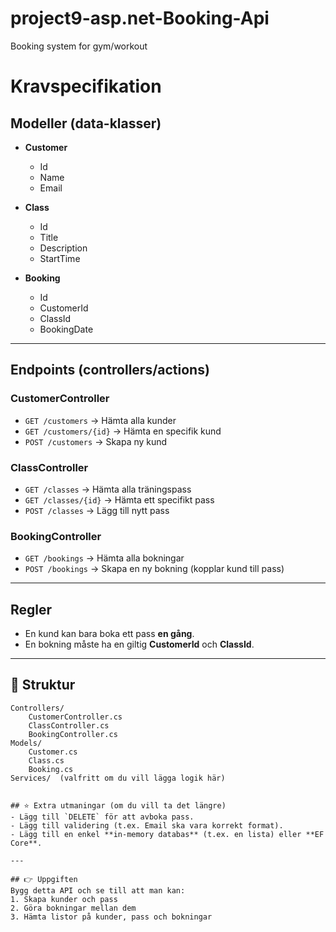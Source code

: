 # project9-asp.net-Booking-Api
Booking system for gym/workout

# Kravspecifikation

## Modeller (data-klasser)
- **Customer**  
  - Id  
  - Name  
  - Email  

- **Class**  
  - Id  
  - Title  
  - Description  
  - StartTime  

- **Booking**  
  - Id  
  - CustomerId  
  - ClassId  
  - BookingDate  

---

## Endpoints (controllers/actions)

### CustomerController
- `GET /customers` → Hämta alla kunder  
- `GET /customers/{id}` → Hämta en specifik kund  
- `POST /customers` → Skapa ny kund  

### ClassController
- `GET /classes` → Hämta alla träningspass  
- `GET /classes/{id}` → Hämta ett specifikt pass  
- `POST /classes` → Lägg till nytt pass  

### BookingController
- `GET /bookings` → Hämta alla bokningar  
- `POST /bookings` → Skapa en ny bokning (kopplar kund till pass)  

---

## Regler
- En kund kan bara boka ett pass **en gång**.  
- En bokning måste ha en giltig **CustomerId** och **ClassId**.  

---

## 📂 Struktur
```text
Controllers/
    CustomerController.cs
    ClassController.cs
    BookingController.cs
Models/
    Customer.cs
    Class.cs
    Booking.cs
Services/  (valfritt om du vill lägga logik här)


## ⭐ Extra utmaningar (om du vill ta det längre)
- Lägg till `DELETE` för att avboka pass.  
- Lägg till validering (t.ex. Email ska vara korrekt format).  
- Lägg till en enkel **in-memory databas** (t.ex. en lista) eller **EF Core**.  

---

## 👉 Uppgiften
Bygg detta API och se till att man kan:  
1. Skapa kunder och pass  
2. Göra bokningar mellan dem  
3. Hämta listor på kunder, pass och bokningar  
